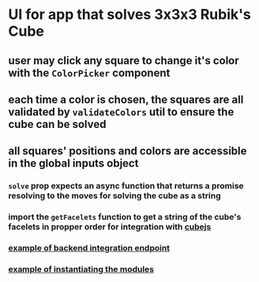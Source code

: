 # UI for app that solves 3x3x3 Rubik's Cube
## user may click any square to change it's color with the ```ColorPicker``` component
## each time a color is chosen, the squares are all validated by ```validateColors``` util to ensure the cube can be solved
## all squares' positions and colors are accessible in the global inputs object

### `solve` prop expects an async function that returns a promise resolving to the moves for solving the cube as a string
### import the `getFacelets` function to get a string of the cube's facelets in propper order for integration with [cubejs](https://www.npmjs.com/package/cubejs)
### [example of backend integration endpoint](https://github.com/spope851/meDotCom/blob/main/server/server.js)
### [example of instantiating the modules](https://github.com/spope851/meDotCom-react-projects/blob/main/src/index.js)

